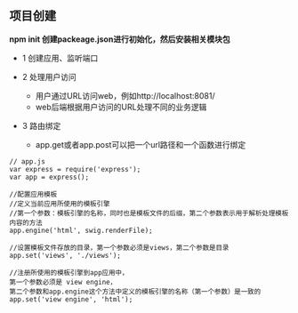 ## 项目创建

**npm init 创建packeage.json进行初始化，然后安装相关模块包**

* 1 创建应用、监听端口

* 2 处理用户访问

    * 用户通过URL访问web，例如http://localhost:8081/
    * web后端根据用户访问的URL处理不同的业务逻辑
    
* 3 路由绑定
    * app.get或者app.post可以把一个url路径和一个函数进行绑定



```
// app.js
var express = require('express');
var app = express();

//配置应用模板
//定义当前应用所使用的模板引擎
//第一个参数：模板引擎的名称，同时也是模板文件的后缀，第二个参数表示用于解析处理模板内容的方法
app.engine('html', swig.renderFile);

//设置模板文件存放的目录，第一个参数必须是views，第二个参数是目录
app.set('views', './views');

//注册所使用的模板引擎到app应用中，
第一个参数必须是 view engine，
第二个参数和app.engine这个方法中定义的模板引擎的名称（第一个参数）是一致的
app.set('view engine', 'html');
```




